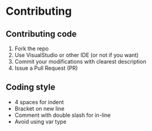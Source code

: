 # Contributing

## Contributing code

1. Fork the repo
2. Use VisualStudio or other IDE (or not if you want)
3. Commit your modifications with clearest description
4. Issue a Pull Request (PR)

## Coding style

* 4 spaces for indent
* Bracket on new line
* Comment with double slash for in-line
* Avoid using var type
